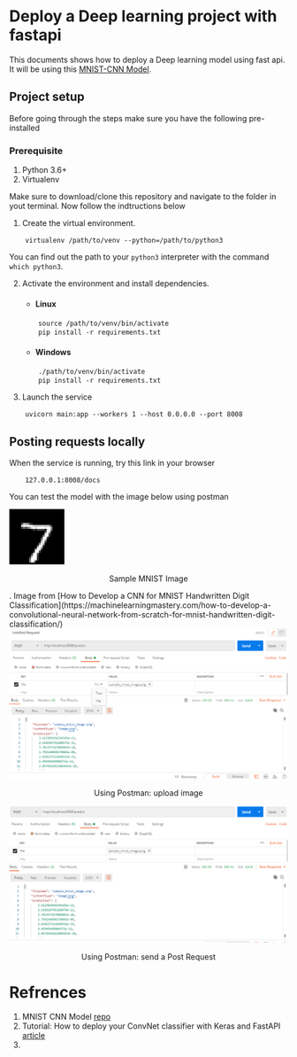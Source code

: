 # Deploy a Deep learning project with fastapi
This documents shows how to deploy a Deep learning model using fast api. It will be using this [MNIST-CNN Model](https://github.com/Semicolon-Tech/cnn_intro_with_mnist).

## Project setup
Before going through the steps make sure you have the following pre-installed

### Prerequisite
1. Python 3.6+
2. Virtualenv


Make sure to download/clone this repository and navigate to the folder in yout terminal. Now follow the indtructions below

1. Create the virtual environment.
```
    virtualenv /path/to/venv --python=/path/to/python3
```
You can find out the path to your `python3` interpreter with the command `which python3`.

2. Activate the environment and install dependencies.
    - #### Linux
    ```
        source /path/to/venv/bin/activate
        pip install -r requirements.txt
    ```

    - #### Windows
    ```
        ./path/to/venv/bin/activate
        pip install -r requirements.txt
    ```

3. Launch the service
```
    uvicorn main:app --workers 1 --host 0.0.0.0 --port 8008
```

## Posting requests locally
When the service is running, try this link in your browser
```
    127.0.0.1:8008/docs
```

You can test the model with the image below using postman 

<img src="images/sample_mnist_image.png?raw=true" alt="Sample MNIST Image" width="100" height="100" />
<p style="text-align:center">Sample MNIST Image</p>. Image from [How to Develop a CNN for MNIST Handwritten Digit Classification](https://machinelearningmastery.com/how-to-develop-a-convolutional-neural-network-from-scratch-for-mnist-handwritten-digit-classification/)

<img src="images/postman_example_pre.PNG?raw=true" alt="Using Postman: upload image" />
<p style="text-align:center">Using Postman: upload image</p>

<img src="images/postman_example.PNG?raw=true" alt="Using Postman: send a Post Request" />
<p style="text-align:center">Using Postman: send a Post Request</p>

# Refrences
1. MNIST CNN Model [repo](https://github.com/Semicolon-Tech/cnn_intro_with_mnist)
2. Tutorial: How to deploy your ConvNet classifier with Keras and FastAPI [article](https://www.machinecurve.com/index.php/2020/03/19/tutorial-how-to-deploy-your-convnet-classifier-with-keras-and-fastapi/#full-model-code)
3. 